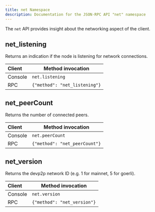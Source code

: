 ```yaml
---
title: net Namespace
description: Documentation for the JSON-RPC API "net" namespace
---
```


The `net` API provides insight about the networking aspect of the client.

## net_listening

Returns an indication if the node is listening for network connections.

| Client  | Method invocation             |
| :------ | ----------------------------- |
| Console | `net.listening`               |
| RPC     | `{"method": "net_listening"}` |

## net_peerCount

Returns the number of connected peers.

| Client  | Method invocation             |
| :------ | ----------------------------- |
| Console | `net.peerCount`               |
| RPC     | `{"method": "net_peerCount"}` |

## net_version

Returns the devp2p network ID (e.g. 1 for mainnet, 5 for goerli).

| Client  | Method invocation           |
| :------ | --------------------------- |
| Console | `net.version`               |
| RPC     | `{"method": "net_version"}` |
